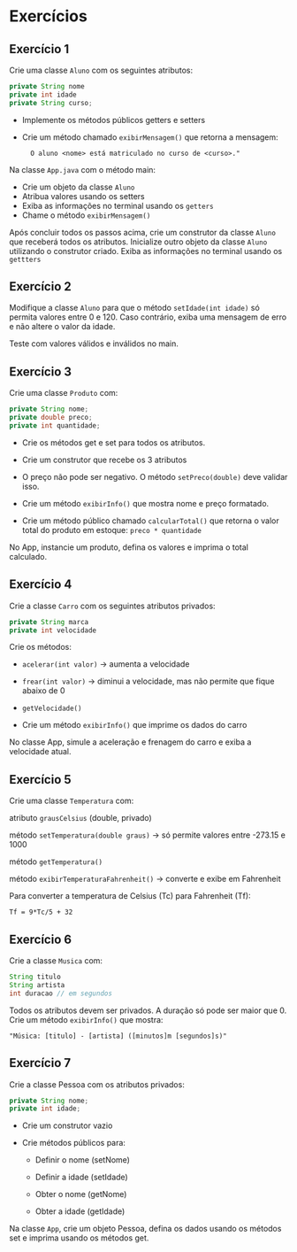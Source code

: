 # Exercícios

## Exercício 1

Crie uma classe `Aluno` com os seguintes atributos:

```java
private String nome
private int idade
private String curso;
```
* Implemente os métodos públicos getters e setters
* Crie um método chamado `exibirMensagem()` que retorna a mensagem:

        O aluno <nome> está matriculado no curso de <curso>."

Na classe `App.java` com o método main:

* Crie um objeto da classe `Aluno`
* Atribua valores usando os setters
* Exiba as informações no terminal usando os `getters`
* Chame o método `exibirMensagem()`

Após concluir todos os passos acima, crie um construtor da classe `Aluno` que receberá todos os atributos. Inicialize outro objeto da classe `Aluno` utilizando o  construtor criado. Exiba as informações no terminal usando os `gettters`

## Exercício 2

Modifique a classe `Aluno` para que o método `setIdade(int idade)` só permita valores entre 0 e 120. Caso contrário, exiba uma mensagem de erro e não altere o valor da idade.

Teste com valores válidos e inválidos no main.

## Exercício 3

Crie uma classe `Produto` com:

```java
private String nome;
private double preco;
private int quantidade;
```
* Crie os métodos get e set para todos os atributos.
* Crie um construtor que recebe os 3 atributos 

* O preço não pode ser negativo. O método `setPreco(double)` deve validar isso.

* Crie um método `exibirInfo()` que mostra nome e preço formatado.
* Crie um método público chamado `calcularTotal()` que retorna o valor total do produto em estoque: `preco * quantidade `

No App, instancie um produto, defina os valores e imprima o total calculado.


## Exercício 4

Crie a classe `Carro` com os seguintes atributos privados:

```java
private String marca
private int velocidade
```
Crie os métodos:

* `acelerar(int valor)` → aumenta a velocidade

* `frear(int valor)` → diminui a velocidade, mas não permite que fique abaixo de 0

* `getVelocidade()`
* Crie um método `exibirInfo()` que imprime os dados do carro


No classe App, simule a aceleração e frenagem do carro e exiba a velocidade atual.

## Exercício 5

Crie uma classe `Temperatura` com:

atributo `grausCelsius` (double, privado)

método `setTemperatura(double graus)` → só permite valores entre -273.15 e 1000

método `getTemperatura()`

método `exibirTemperaturaFahrenheit()` → converte e exibe em Fahrenheit

Para converter a temperatura de Celsius (Tc) para Fahrenheit (Tf):

``Tf = 9*Tc/5 + 32``

## Exercício 6

Crie a classe `Musica` com:
```java
String titulo
String artista
int duracao // em segundos
```
Todos os atributos devem ser privados. A duração só pode ser maior que 0.
Crie um método `exibirInfo()` que mostra:

`"Música: [titulo] - [artista] ([minutos]m [segundos]s)"`

## Exercício 7

Crie a classe Pessoa com os atributos privados:

```java
private String nome;
private int idade;
```
* Crie um construtor vazio
* Crie métodos públicos para:

    - Definir o nome (setNome)

    - Definir a idade (setIdade)

    - Obter o nome (getNome)

    - Obter a idade (getIdade)

Na classe `App`, crie um objeto Pessoa, defina os dados usando os métodos set e imprima usando os métodos get.

